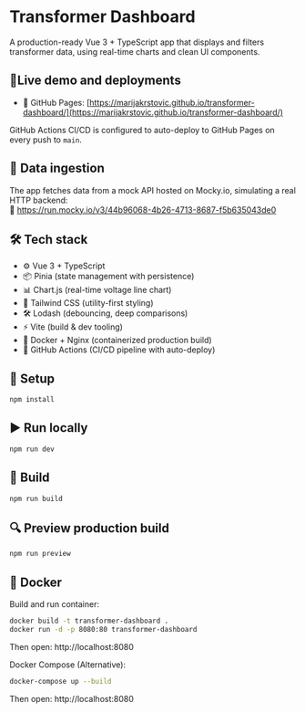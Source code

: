 # Transformer Dashboard

A production-ready Vue 3 + TypeScript app that displays and filters transformer data, using real-time charts and clean UI components.

## 🚀Live demo and deployments

- 🔗 GitHub Pages: [https://marijakrstovic.github.io/transformer-dashboard/](https://marijakrstovic.github.io/transformer-dashboard/)

GitHub Actions CI/CD is configured to auto-deploy to GitHub Pages on every push to `main`.

## 📡 Data ingestion

The app fetches data from a mock API hosted on Mocky.io, simulating a real HTTP backend:  
🔗 https://run.mocky.io/v3/44b96068-4b26-4713-8687-f5b635043de0

## 🛠 Tech stack

- ⚙️ Vue 3 + TypeScript
- 📦 Pinia (state management with persistence)
- 📊 Chart.js (real-time voltage line chart)
- 🎨 Tailwind CSS (utility-first styling)
- 🛠 Lodash (debouncing, deep comparisons)
- ⚡ Vite (build & dev tooling)
- 🐳 Docker + Nginx (containerized production build)
- 🤖 GitHub Actions (CI/CD pipeline with auto-deploy)

## 🚀 Setup

```bash
npm install
```

## ▶️ Run locally

```bash
npm run dev
```

## 🧱 Build

```bash
npm run build
```

## 🔍 Preview production build

```bash
npm run preview
```

## 🐳 Docker

Build and run container:

```bash
docker build -t transformer-dashboard .
docker run -d -p 8080:80 transformer-dashboard
```

Then open: http://localhost:8080

Docker Compose (Alternative):

```bash
docker-compose up --build
```

Then open: http://localhost:8080
